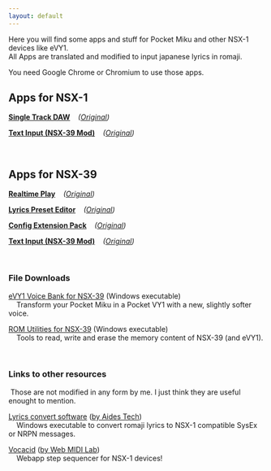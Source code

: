 ```yaml
---
layout: default
---
```


Here you will find some apps and stuff for Pocket Miku and other NSX-1 devices like eVY1.<br>
All Apps are translated and modified to input japanese lyrics in romaji.<br>

You need Google Chrome or Chromium to use those apps.

## Apps for NSX-1

**[Single Track DAW](./NSX-1/single-track-daw.html)**&nbsp;&nbsp;&nbsp;
_([Original](https://yamaha-webmusic.github.io/nsx1-apps/single-track-daw/))_

**[Text Input (NSX-39 Mod)](./NSX-1/text-input.html)**&nbsp;&nbsp;&nbsp;
_([Original](https://webmidilab.appspot.com/input/))_

&nbsp;

## Apps for NSX-39

**[Realtime Play](./NSX-39/realtime.html)**&nbsp;&nbsp;&nbsp;
_([Original](https://webgk.gakken.jp/otonanokagaku/nsx39/appli/02/))_

**[Lyrics Preset Editor](./NSX-39/preset.html)**&nbsp;&nbsp;&nbsp;
_([Original](https://webgk.gakken.jp/otonanokagaku/nsx39/appli/01/))_

**[Config Extension Pack](./NSX-39/config.html)**&nbsp;&nbsp;&nbsp;
_([Original](https://webgk.gakken.jp/otonanokagaku/nsx39/appli/00/))_

**[Text Input (NSX-39 Mod)](./NSX-1/text-input.html)**&nbsp;&nbsp;&nbsp;
_([Original](https://webmidilab.appspot.com/input/))_

&nbsp;

### File Downloads

[eVY1 Voice Bank for NSX-39](https://github.com/Hummtaro/NSX1-Apps-Eng/releases/download/1.0.0/NSX-39_Voice.zip) (Windows executable)<br>
&nbsp;&nbsp;&nbsp;&nbsp;Transform your Pocket Miku in a Pocket VY1 with a new, slightly softer voice.

[ROM Utilities for NSX-39](https://github.com/Hummtaro/NSX1-Apps-Eng/releases/download/0.1.0/NSX-39_Rom_Utils.zip) (Windows executable)<br>
&nbsp;&nbsp;&nbsp;&nbsp;Tools to read, write and erase the memory content of NSX-39 (and eVY1).

&nbsp;

### Links to other resources
&nbsp;Those are not modified in any form by me. I just think they are useful enought to mention.

[Lyrics convert software](https://evy1.aides-tech.com/en/download.htm)
([by Aides Tech](https://evy1.aides-tech.com/en/))<br>
&nbsp;&nbsp;&nbsp;&nbsp;Windows executable to convert romaji lyrics to NSX-1 compatible SysEx or NRPN messages.


[Vocacid](https://vocacid.appspot.com/)
([by Web MIDI Lab](https://webmidilab.appspot.com/))<br>
&nbsp;&nbsp;&nbsp;&nbsp;Webapp step sequencer for NSX-1 devices!

&nbsp;
